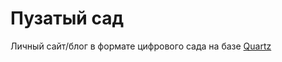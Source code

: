 # Пузатый сад

Личный сайт/блог в формате цифрового сада на базе [Quartz](https://quartz.jzhao.xyz)
